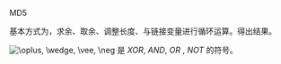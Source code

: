 MD5

基本方式为，求余、取余、调整长度、与链接变量进行循环运算。得出结果。

![\oplus, \wedge, \vee, \neg](https://wikimedia.org/api/rest_v1/media/math/render/svg/ed39414f7a4720bbf82749a9fcd3ebb15220ea72) 是 *XOR*, *AND*, *OR* , *NOT* 的符号。